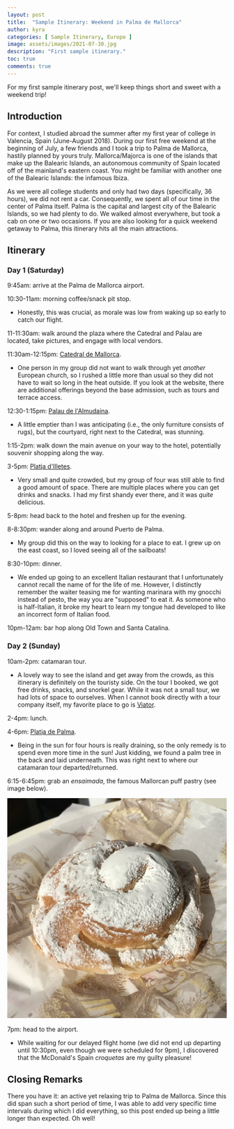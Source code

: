 ```yaml
---
layout: post
title:  "Sample Itinerary: Weekend in Palma de Mallorca"
author: kyra
categories: [ Sample Itinerary, Europe ]
image: assets/images/2021-07-30.jpg
description: "First sample itinerary."
toc: true
comments: true
---
```


For my first sample itinerary post, we'll keep things short and sweet with a weekend trip!

## Introduction

For context, I studied abroad the summer after my first year of college in Valencia, Spain (June-August 2018). During our first free weekend at the beginning of July, a few friends and I took a trip to Palma de Mallorca, hastily planned by yours truly. Mallorca/Majorca is one of the islands that make up the Balearic Islands, an autonomous community of Spain located off of the mainland's eastern coast. You might be familiar with another one of the Balearic Islands: the infamous Ibiza.

As we were all college students and only had two days (specifically, 36 hours), we did not rent a car. Consequently, we spent all of our time in the center of Palma itself. Palma is the capital and largest city of the Balearic Islands, so we had plenty to do. We walked almost everywhere, but took a cab on one or two occasions. If you are also looking for a quick weekend getaway to Palma, this itinerary hits all the main attractions.

## Itinerary

### Day 1 (Saturday)

9:45am: arrive at the Palma de Mallorca airport.

10:30-11am: morning coffee/snack pit stop.
- Honestly, this was crucial, as morale was low from waking up so early to catch our flight.

11-11:30am: walk around the plaza where the Catedral and Palau are located, take pictures, and engage with local vendors.

11:30am-12:15pm: [Catedral de Mallorca](https://catedraldemallorca.org/en/).
- One person in my group did not want to walk through yet *another* European church, so I rushed a little more than usual so they did not have to wait so long in the heat outside. If you look at the website, there are additional offerings beyond the base admission, such as tours and terrace access.

12:30-1:15pm: [Palau de l'Almudaina](https://entradas.patrimonionacional.es/en-GB/informacion-recinto/13/palacio-almudaina).
- A little emptier than I was anticipating (i.e., the only furniture consists of rugs), but the courtyard, right next to the Catedral, was stunning.

1:15-2pm: walk down the main avenue on your way to the hotel, potentially souvenir shopping along the way.

3-5pm: [Platja d'Illetes](https://www.tripadvisor.com/Attraction_Review-g1905488-d4345235-Reviews-Platja_d_Illetes-Illetes_Calvia_Majorca_Balearic_Islands.html).
- Very small and quite crowded, but my group of four was still able to find a good amount of space. There are multiple places where you can get drinks and snacks. I had my first shandy ever there, and it was *quite* delicious.

5-8pm: head back to the hotel and freshen up for the evening.

8-8:30pm: wander along and around Puerto de Palma.
- My group did this on the way to looking for a place to eat. I grew up on the east coast, so I loved seeing all of the sailboats!

8:30-10pm: dinner.
- We ended up going to an excellent Italian restaurant that I unfortunately cannot recall the name of for the life of me. However, I distinctly remember the waiter teasing me for wanting marinara with my gnocchi instead of pesto, the way you are "supposed" to eat it. As someone who is half-Italian, it broke my heart to learn my tongue had developed to like an incorrect form of Italian food.

10pm-12am: bar hop along Old Town and Santa Catalina.

### Day 2 (Sunday)

10am-2pm: catamaran tour.
- A lovely way to see the island and get away from the crowds, as this itinerary is definitely on the touristy side. On the tour I booked, we got free drinks, snacks, and snorkel gear. While it was not a small tour, we had lots of space to ourselves. When I cannot book directly with a tour company itself, my favorite place to go is [Viator](https://www.viator.com/).

2-4pm: lunch.

4-6pm: [Platja de Palma](https://www.tripadvisor.com/Attraction_Review-g187463-d190700-Reviews-Platja_de_Palma-Palma_de_Mallorca_Majorca_Balearic_Islands.html).
- Being in the sun for four hours is really draining, so the only remedy is to spend even more time in the sun! Just kidding, we found a palm tree in the back and laid underneath. This was right next to where our catamaran tour departed/returned.

6:15-6:45pm: grab an *ensaimada*, the famous Mallorcan puff pastry (see image below).

![](/assets/images/2021-07-30a.jpg)

7pm: head to the airport.
- While waiting for our delayed flight home (we did not end up departing until 10:30pm, even though we were scheduled for 9pm), I discovered that the McDonald's Spain *croquetas* are my guilty pleasure!

## Closing Remarks

There you have it: an active yet relaxing trip to Palma de Mallorca. Since this did span such a short period of time, I was able to add very specific time intervals during which I did everything, so this post ended up being a little longer than expected. Oh well!